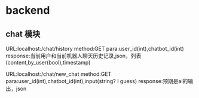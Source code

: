 # backend

## chat 模块
URL:localhost:<port>/chat/history
method:GET
para:user_id(int),chatbot_id(int)
response:当前用户和当前机器人聊天历史记录,json，列表(content,by_user(bool),timestamp)

URL:localhost:<port>/chat/new_chat
method:GET
para:user_id(int),chatbot_id(int),input(string? I guess)
response:预期是ai的输出，json